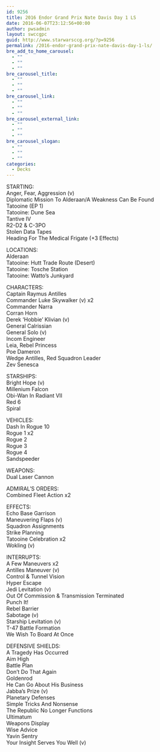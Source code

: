 ```yaml
---
id: 9256
title: 2016 Endor Grand Prix Nate Davis Day 1 LS
date: 2016-06-07T23:12:56+00:00
author: pwsadmin
layout: swccgpc
guid: http://www.starwarsccg.org/?p=9256
permalink: /2016-endor-grand-prix-nate-davis-day-1-ls/
bre_add_to_home_carousel:
  - ""
  - ""
  - ""
bre_carousel_title:
  - ""
  - ""
  - ""
bre_carousel_link:
  - ""
  - ""
  - ""
bre_carousel_external_link:
  - ""
  - ""
  - ""
bre_carousel_slogan:
  - ""
  - ""
  - ""
categories:
  - Decks
---
```

STARTING:  
Anger, Fear, Aggression (v)  
Diplomatic Mission To Alderaan/A Weakness Can Be Found  
Tatooine (EP 1)  
Tatooine: Dune Sea  
Tantive IV  
R2-D2 & C-3PO  
Stolen Data Tapes  
Heading For The Medical Frigate (+3 Effects)

LOCATIONS:  
Alderaan  
Tatooine: Hutt Trade Route (Desert)  
Tatooine: Tosche Station  
Tatooine: Watto&#8217;s Junkyard

CHARACTERS:  
Captain Raymus Antilles  
Commander Luke Skywalker (v) x2  
Commander Narra  
Corran Horn  
Derek &#8216;Hobbie&#8217; Klivian (v)  
General Calrissian  
General Solo (v)  
Incom Engineer  
Leia, Rebel Princess  
Poe Dameron  
Wedge Antilles, Red Squadron Leader  
Zev Senesca

STARSHIPS:  
Bright Hope (v)  
Millenium Falcon  
Obi-Wan In Radiant VII  
Red 6  
Spiral

VEHICLES:  
Dash In Rogue 10  
Rogue 1 x2  
Rogue 2  
Rogue 3  
Rogue 4  
Sandspeeder

WEAPONS:  
Dual Laser Cannon

ADMIRAL&#8217;S ORDERS:  
Combined Fleet Action x2

EFFECTS:  
Echo Base Garrison  
Maneuvering Flaps (v)  
Squadron Assignments  
Strike Planning  
Tatooine Celebration x2  
Wokling (v)

INTERRUPTS:  
A Few Maneuvers x2  
Antilles Maneuver (v)  
Control & Tunnel Vision  
Hyper Escape  
Jedi Levitation (v)  
Out Of Commission & Transmission Terminated  
Punch It!  
Rebel Barrier  
Sabotage (v)  
Starship Levitation (v)  
T-47 Battle Formation  
We Wish To Board At Once

DEFENSIVE SHIELDS:  
A Tragedy Has Occurred  
Aim High  
Battle Plan  
Don&#8217;t Do That Again  
Goldenrod  
He Can Go About His Business  
Jabba&#8217;s Prize (v)  
Planetary Defenses  
Simple Tricks And Nonsense  
The Republic No Longer Functions  
Ultimatum  
Weapons Display  
Wise Advice  
Yavin Sentry  
Your Insight Serves You Well (v)